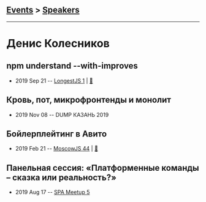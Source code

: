 ## [Events](../README.md) > [Speakers](../speakers.md)
---

# Денис Колесников

## npm understand --with-improves
- 2019 Sep 21 -- [LongestJS 1](https://www.youtube.com/watch?v=Cz6bQw1f23s)  | [:notebook:](http://longestjs.org/slides/01_LongestJS_Denis_Kolesnokiv_npm_understand.pdf)  
## Кровь, пот, микрофронтенды и монолит
- 2019 Nov 08 -- DUMP КАЗАНЬ 2019    
## Бойлерплейтинг в Авито
- 2019 Feb 21 -- [MoscowJS 44](https://youtu.be/ro6RlJnCWE0?t=211)  | [:notebook:](https://cloud.mail.ru/public/MK5g/nL6KGV88Q)  
## Панельная сессия: «Платформенные команды – сказка или реальность?»
- 2019 Aug 17 -- [SPA Meetup 5](https://www.youtube.com/watch?v=mEpwFo4R43w)    
